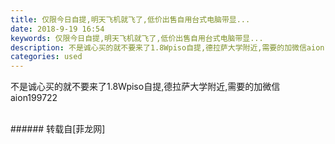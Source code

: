 ```yaml
---
title: 仅限今日自提,明天飞机就飞了,低价出售自用台式电脑带显...
date: 2018-9-19 16:54
keywords: 仅限今日自提,明天飞机就飞了,低价出售自用台式电脑带显...
description: 不是诚心买的就不要来了1.8Wpiso自提,德拉萨大学附近,需要的加微信aion199722
categories: used
---
```

<td class="t_f" id="postmessage_1833684">

不是诚心买的就不要来了1.8Wpiso自提,德拉萨大学附近,需要的加微信aion199722<br/>
<br/>
</td>
###### 转载自[菲龙网]